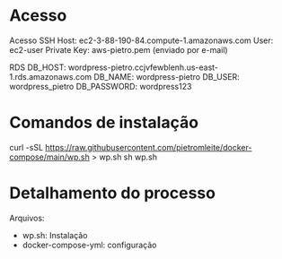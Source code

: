 # Acesso
Acesso SSH
Host: ec2-3-88-190-84.compute-1.amazonaws.com
User: ec2-user
Private Key: aws-pietro.pem (enviado por e-mail)

RDS
DB_HOST: wordpress-pietro.ccjvfewblenh.us-east-1.rds.amazonaws.com
DB_NAME: wordpress-pietro
DB_USER: wordpress_pietro
DB_PASSWORD: wordpress123

# Comandos de instalação
curl -sSL  https://raw.githubusercontent.com/pietromleite/docker-compose/main/wp.sh > wp.sh
sh wp.sh

# Detalhamento do processo
Arquivos:
- wp.sh: Instalação 
- docker-compose-yml: configuração


